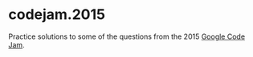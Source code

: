 # codejam.2015
Practice solutions to some of the questions from the
2015 [Google Code Jam](https://code.google.com/codejam).
